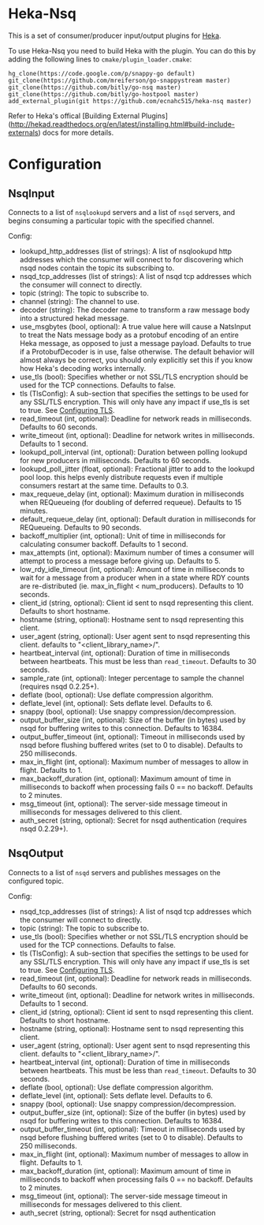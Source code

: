 Heka-Nsq
========

This is a set of consumer/producer input/output plugins for
[Heka](http://hekad.readthedocs.org/).

To use Heka-Nsq you need to build Heka with the plugin. You can do this by
adding the following lines to `cmake/plugin_loader.cmake`:


````
hg_clone(https://code.google.com/p/snappy-go default)
git_clone(https://github.com/mreiferson/go-snappystream master)
git_clone(https://github.com/bitly/go-nsq master)
git_clone(https://github.com/bitly/go-hostpool master)
add_external_plugin(git https://github.com/ecnahc515/heka-nsq master)
````

Refer to Heka's offical [Building External Plugins]
(http://hekad.readthedocs.org/en/latest/installing.html#build-include-externals)
docs for more details.


Configuration
=============

NsqInput
--------

Connects to a list of `nsqlookupd` servers and a list of `nsqd` servers, and
begins consuming a particular topic with the specified channel.

Config:

* lookupd_http_addresses (list of strings): A list of nsqlookupd http addresses
which the consumer will connect to for discovering which nsqd nodes contain the
topic its subscribing to.
* nsqd_tcp_addresses (list of strings): A list of nsqd tcp addresses which the
consumer will connect to directly.
* topic (string): The topic to subscribe to.
* channel (string): The channel to use.
* decoder (string): The decoder name to transform a raw message body into a
structured hekad message.
* use_msgbytes (bool, optional): A true value here will cause a NatsInput to
treat the Nats message body as a protobuf encoding of an entire Heka message, as
opposed to just a message payload. Defaults to true if a ProtobufDecoder is in
use, false otherwise. The default behavior will almost always be correct, you
should only explicitly set this if you know how Heka's decoding works
internally.
* use_tls (bool): Specifies whether or not SSL/TLS encryption should be used
for the TCP connections. Defaults to false.
* tls (TlsConfig): A sub-section that specifies the settings to be used for any
SSL/TLS encryption. This will only have any impact if use_tls is set to true.
See [Configuring TLS][tls].
* read_timeout (int, optional): Deadline for network reads in milliseconds.
Defaults to 60 seconds.
* write_timeout (int, optional): Deadline for network writes in milliseconds.
Defaults to 1 second.
* lookupd_poll_interval (int, optional): Duration between polling lookupd for
new producers in milliseconds. Defaults to 60 seconds.
* lookupd_poll_jitter (float, optional): Fractional jitter to add to the
lookupd pool loop. this helps evenly distribute requests even if multiple
consumers restart at the same time. Defaults to 0.3.
* max_requeue_delay (int, optional): Maximum duration in milliseconds when
REQueueing (for doubling of deferred requeue). Defaults to 15 minutes.
* default_requeue_delay (int, optional): Default duration in milliseconds for
REQueueing. Defaults to 90 seconds.
* backoff_multiplier (int, optional): Unit of time in milliseconds for
calculating consumer backoff. Defaults to 1 second.
* max_attempts (int, optional): Maximum number of times a consumer will attempt
to process a message before giving up. Defaults to 5.
* low_rdy_idle_timeout (int, optional): Amount of time in milliseconds to wait
for a message from a producer when in a state where RDY counts are re-distributed
(ie. max_in_flight < num_producers). Defaults to 10 seconds.
* client_id (string, optional): Client id sent to nsqd representing this client.
Defaults to short hostname.
* hostname (string, optional): Hostname sent to nsqd representing this client.
* user_agent (string, optional): User agent sent to nsqd representing this client.
defaults to "<client_library_name>/<version>".
* heartbeat_interval (int, optional): Duration of time in milliseconds between
heartbeats. This must be less than `read_timeout`. Defaults to 30 seconds.
* sample_rate (int, optional): Integer percentage to sample the channel
(requires nsqd 0.2.25+).
* deflate (bool, optional): Use deflate compression algorithm.
* deflate_level (int, optional): Sets deflate level. Defaults to 6.
* snappy (bool, optional): Use snappy compression/decompression.
* output_buffer_size (int, optional): Size of the buffer (in bytes) used by nsqd
for buffering writes to this connection. Defaults to 16384.
* output_buffer_timeout (int, optional): Timeout in milliseconds used by nsqd
before flushing buffered writes (set to 0 to disable). Defaults to 250 milliseconds.
* max_in_flight (int, optional): Maximum number of messages to allow in flight.
Defaults to 1.
* max_backoff_duration (int, optional): Maximum amount of time in milliseconds
to backoff when processing fails 0 == no backoff. Defaults to 2 minutes.
* msg_timeout (int, optional): The server-side message timeout in milliseconds
for messages delivered to this client.
* auth_secret (string, optional): Secret for nsqd authentication
(requires nsqd 0.2.29+).


NsqOutput
---------

Connects to a list of `nsqd` servers and publishes messages on the configured
topic.

Config:

* nsqd_tcp_addresses (list of strings): A list of nsqd tcp addresses which the
consumer will connect to directly.
* topic (string): The topic to subscribe to.
* use_tls (bool): Specifies whether or not SSL/TLS encryption should be used
for the TCP connections. Defaults to false.
* tls (TlsConfig): A sub-section that specifies the settings to be used for any
SSL/TLS encryption. This will only have any impact if use_tls is set to true.
See [Configuring TLS][tls].
* read_timeout (int, optional): Deadline for network reads in milliseconds.
Defaults to 60 seconds.
* write_timeout (int, optional): Deadline for network writes in milliseconds.
Defaults to 1 second.
* client_id (string, optional): Client id sent to nsqd representing this client.
Defaults to short hostname.
* hostname (string, optional): Hostname sent to nsqd representing this client.
* user_agent (string, optional): User agent sent to nsqd representing this client.
defaults to "<client_library_name>/<version>".
* heartbeat_interval (int, optional): Duration of time in milliseconds between
heartbeats. This must be less than `read_timeout`. Defaults to 30 seconds.
* deflate (bool, optional): Use deflate compression algorithm.
* deflate_level (int, optional): Sets deflate level. Defaults to 6.
* snappy (bool, optional): Use snappy compression/decompression.
* output_buffer_size (int, optional): Size of the buffer (in bytes) used by nsqd
for buffering writes to this connection. Defaults to 16384.
* output_buffer_timeout (int, optional): Timeout in milliseconds used by nsqd
before flushing buffered writes (set to 0 to disable). Defaults to 250 milliseconds.
* max_in_flight (int, optional): Maximum number of messages to allow in flight.
Defaults to 1.
* max_backoff_duration (int, optional): Maximum amount of time in milliseconds
to backoff when processing fails 0 == no backoff. Defaults to 2 minutes.
* msg_timeout (int, optional): The server-side message timeout in milliseconds
for messages delivered to this client.
* auth_secret (string, optional): Secret for nsqd authentication

[tls]: http://hekad.readthedocs.org/en/latest/tls.html#tls "configuring tls"

